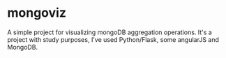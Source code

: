 # mongoviz
A simple project for visualizing mongoDB aggregation operations.
It's a project with study purposes, I've used Python/Flask, some angularJS and MongoDB.
